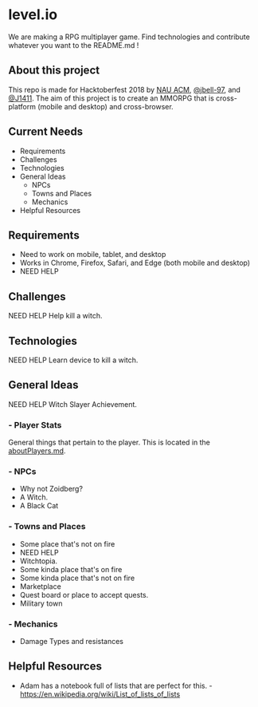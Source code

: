 # level.io
We are making a RPG multiplayer game. Find technologies and contribute whatever you want to the README.md !

## About this project
This repo is made for Hacktoberfest 2018 by [NAU ACM](http://nau.edu/acm), [@jbell-97](https://github.com/jbell-97), and [@J1411](https://github.com/J1411). The aim of this project is to create an MMORPG that is cross-platform (mobile and desktop) and cross-browser.

## Current Needs
- Requirements
- Challenges
- Technologies
- General Ideas
  - NPCs
  - Towns and Places
  - Mechanics
- Helpful Resources

## Requirements
- Need to work on mobile, tablet, and desktop
- Works in Chrome, Firefox, Safari, and Edge (both mobile and desktop)
- NEED HELP

## Challenges
NEED HELP
Help kill a witch.

## Technologies
NEED HELP
Learn device to kill a witch.

## General Ideas
NEED HELP
Witch Slayer Achievement. 

### - Player Stats
General things that pertain to the player. This is located in the [aboutPlayers.md](./aboutPlayers.md).

### - NPCs
- Why not Zoidberg?
- A Witch.
- A Black Cat

### - Towns and Places
- Some place that's not on fire
- NEED HELP
- Witchtopia.
- Some kinda place that's on fire
- Some kinda place that's not on fire
- Marketplace
- Quest board or place to accept quests.
- Military town

### - Mechanics
- Damage Types and resistances

## Helpful Resources
- Adam has a notebook full of lists that are perfect for this.
-https://en.wikipedia.org/wiki/List_of_lists_of_lists
